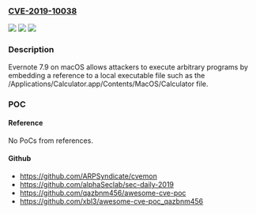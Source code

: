 ### [CVE-2019-10038](https://cve.mitre.org/cgi-bin/cvename.cgi?name=CVE-2019-10038)
![](https://img.shields.io/static/v1?label=Product&message=n%2Fa&color=blue)
![](https://img.shields.io/static/v1?label=Version&message=n%2Fa&color=blue)
![](https://img.shields.io/static/v1?label=Vulnerability&message=n%2Fa&color=brighgreen)

### Description

Evernote 7.9 on macOS allows attackers to execute arbitrary programs by embedding a reference to a local executable file such as the /Applications/Calculator.app/Contents/MacOS/Calculator file.

### POC

#### Reference
No PoCs from references.

#### Github
- https://github.com/ARPSyndicate/cvemon
- https://github.com/alphaSeclab/sec-daily-2019
- https://github.com/qazbnm456/awesome-cve-poc
- https://github.com/xbl3/awesome-cve-poc_qazbnm456

